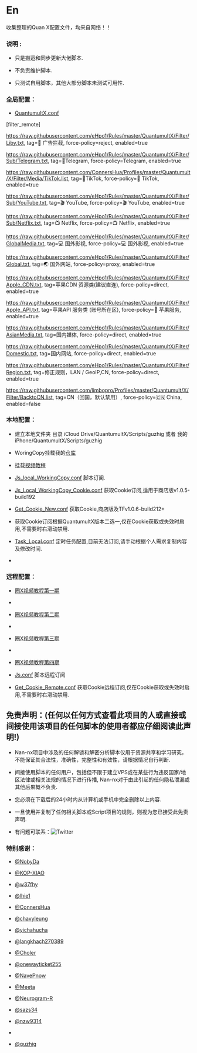 # En
收集整理的Quan X配置文件，均来自网络！！

### 说明 :

* 只是搬运和同步更新大佬脚本.

* 不负责维护脚本.

* 只测试自用脚本，其他大部分脚本未测试可用性.


### 全局配置：

* [QuantumultX.conf](https://raw.githubusercontent.com/guzhig/QuantumultX/master/QuantumultX.conf)


[filter_remote]

https://raw.githubusercontent.com/eHpo1/Rules/master/QuantumultX/Filter/Liby.txt, tag=🚫 广告拦截, force-policy=reject, enabled=true

https://raw.githubusercontent.com/eHpo1/Rules/master/QuantumultX/Filter/Sub/Telegram.txt, tag=📱Telegram, force-policy=Telegram, enabled=true

https://raw.githubusercontent.com/ConnersHua/Profiles/master/Quantumult/X/Filter/Media/TikTok.list, tag=🎵TikTok, force-policy=🎵 TikTok, enabled=true

https://raw.githubusercontent.com/eHpo1/Rules/master/QuantumultX/Filter/Sub/YouTube.txt, tag=🎬 YouTube, force-policy=🎬 YouTube, enabled=true

https://raw.githubusercontent.com/eHpo1/Rules/master/QuantumultX/Filter/Sub/Netflix.txt, tag=📺 Netflix, force-policy=📺 Netflix, enabled=true

https://raw.githubusercontent.com/eHpo1/Rules/master/QuantumultX/Filter/GlobalMedia.txt, tag=💻 国外影视, force-policy=💻 国外影视, enabled=true

https://raw.githubusercontent.com/eHpo1/Rules/master/QuantumultX/Filter/Global.txt, tag=🌏 国外网站, force-policy=proxy, enabled=true

https://raw.githubusercontent.com/eHpo1/Rules/master/QuantumultX/Filter/Apple_CDN.txt, tag=苹果CDN 资源类(建议直连), force-policy=direct, enabled=true

https://raw.githubusercontent.com/eHpo1/Rules/master/QuantumultX/Filter/Apple_API.txt, tag=苹果API 服务类 (账号所在区), force-policy=🍎 苹果服务, enabled=true

https://raw.githubusercontent.com/eHpo1/Rules/master/QuantumultX/Filter/AsianMedia.txt, tag=国内媒体, force-policy=direct, enabled=true

https://raw.githubusercontent.com/eHpo1/Rules/master/QuantumultX/Filter/Domestic.txt, tag=国内网站, force-policy=direct, enabled=true

https://raw.githubusercontent.com/eHpo1/Rules/master/QuantumultX/Filter/Region.txt, tag=修正规则，LAN / GeoIP,CN, force-policy=direct, enabled=true

https://raw.githubusercontent.com/limbopro/Profiles/master/Quantumult/X/Filter/BacktoCN.list, tag=CN（回国，默认禁用）, force-policy=🇨🇳 China, enabled=false


### 本地配置：

* 建立本地文件夹
目录 iCloud Drive/QuantumultX/Scripts/guzhig 或者 我的iPhone/QuantumultX/Scripts/guzhig

* WoringCopy挂载我的[仓库](https://github.com/guzhig/QuantumultX.git)

* 挂载[视频教程](https://m.youtube.com/watch?t=3s&v=inCQFnDmRLo)

* [Js_local_WorkingCopy.conf](https://raw.githubusercontent.com/guzhig/QuantumultX/master/Js_local_WorkingCopy.conf) 脚本订阅.

* [Js_Local_WorkingCopy_Cookie.conf](https://raw.githubusercontent.com/guzhig/QuantumultX/master/Js_Local_WorkingCopy_Cookie.conf) 获取Cookie订阅,适用于商店版v1.0.5-build192

* [Get_Cookie_New.conf](https://raw.githubusercontent.com/guzhig/QuantumultX/master/Get_Cookie_New.conf) 获取Cookie,商店版及TFv1.0.6-build212+

* 获取Cookie订阅根据QuantumultX版本二选一,仅在Cookie获取或失效时启用,不需要时右滑动禁用.

* [Task_Local.conf](https://raw.githubusercontent.com/guzhig/QuantumultX/master/Task_Local.conf) 定时任务配置,目前无法订阅,请手动根据个人需求复制内容及修改时间.
* 

### 远程配置：

* [圈X视频教程第一期](https://youtu.be/G1oUtOA1J2w)
* 
* [圈X视频教程第二期](https://youtu.be/pLZDK9SACLQ)
* 
* [圈X视频教程第三期](https://youtu.be/kKa26Fj0MJA)
* 
* [圈X视频教程第四期](https://youtu.be/_8_xnEQHGbM)


* [Js.conf](https://raw.githubusercontent.com/guzhig/QuantumultX/master/Js.conf) 脚本远程订阅

* [Get_Cookie_Remote.conf](https://raw.githubusercontent.com/guzhig/QuantumultX/master/Get_Cookie_Remote.conf) 获取Cookie远程订阅,仅在Cookie获取或失效时启用,不需要时右滑动禁用.



## 免责声明：(任何以任何方式查看此项目的人或直接或间接使用该项目的任何脚本的使用者都应仔细阅读此声明!)

* Nan-nx项目中涉及的任何解锁和解密分析脚本仅用于资源共享和学习研究，不能保证其合法性，准确性，完整性和有效性，请根据情况自行判断.

* 间接使用脚本的任何用户，包括但不限于建立VPS或在某些行为违反国家/地区法律或相关法规的情况下进行传播, Nan-nx对于由此引起的任何隐私泄漏或其他后果概不负责.

* 您必须在下载后的24小时内从计算机或手机中完全删除以上内容.

* 一旦使用并复制了任何相关脚本或Script项目的规则，则视为您已接受此免责声明.

* 有问题可联系：![Twitter](https://user-images.githubusercontent.com/61365467/130915040-d9cce7b6-5977-4789-9990-87879a8bf6d1.png)


### 特别感谢：

* [@NobyDa](https://github.com/NobyDa)

* [@KOP-XIAO](https://github.com/KOP-XIAO)

* [@w37fhy](https://github.com/w37fhy)

* [@lhie1](https://github.com/lhie1)

* [@ConnersHua](https://github.com/ConnersHua)

* [@chavyleung](https://github.com/chavyleung)

* [@yichahucha](https://github.com/yichahucha)

* [@langkhach270389](https://github.com/langkhach270389)

* [@Choler](https://github.com/Choler)

* [@onewayticket255](https://github.com/onewayticket255)

* [@NavePnow](https://github.com/NavePnow)

* [@Meeta](https://github.com/MeetaGit)

* [@Neurogram-R](https://github.com/Neurogram-R)

* [@sazs34](https://github.com/sazs34)

* [@nzw9314](https://github.com/nzw9314)
* 
* [@guzhig](https://github.com/guzhig)

